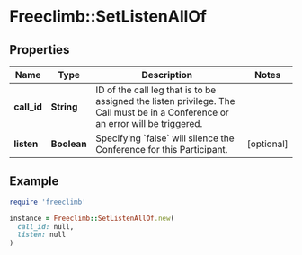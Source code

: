 # Freeclimb::SetListenAllOf

## Properties

| Name | Type | Description | Notes |
| ---- | ---- | ----------- | ----- |
| **call_id** | **String** | ID of the call leg that is to be assigned the listen privilege. The Call must be in a Conference or an error will be triggered. |  |
| **listen** | **Boolean** | Specifying &#x60;false&#x60; will silence the Conference for this Participant. | [optional] |

## Example

```ruby
require 'freeclimb'

instance = Freeclimb::SetListenAllOf.new(
  call_id: null,
  listen: null
)
```

